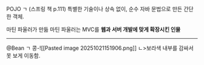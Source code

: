 POJO ㄱ (스프링 책 p.111)
특별한 기술이나 상속 없이, 순수 자바 문법으로 만든 간단한 객체.

마틴 파울러가 만듦
마틴 파울러는 MVC를 **웹과 서버 개발에 맞게 확장시킨 인물**

---
@Bean ㄱ
콩-![[Pasted image 20251021151906.png]]
  ㄴ>보라색
내부를 감싸서 못 보게 이동함.
